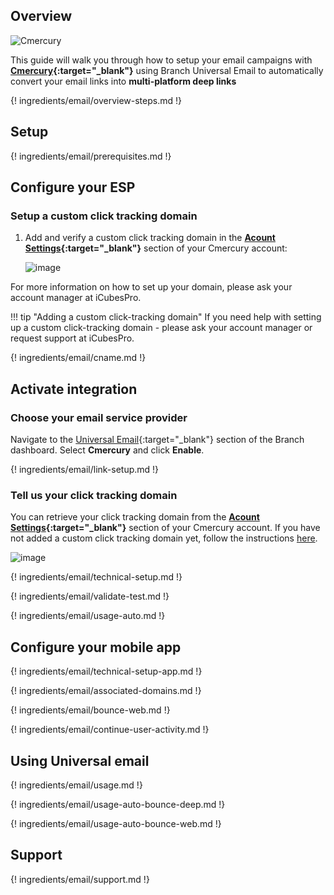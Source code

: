 ## Overview

![Cmercury](https://cdn.branch.io/branch-assets/ad-partner-manager//cmercury_logo-1570600334548.png)

This guide will walk you through how to setup your email campaigns with **[Cmercury](https://cmercury.com/){:target="\_blank"}** using Branch Universal Email to automatically convert your email links into **multi-platform deep links**

{! ingredients/email/overview-steps.md !}

## Setup

{! ingredients/email/prerequisites.md !}

## Configure your ESP

### Setup a custom click tracking domain

1. Add and verify a custom click tracking domain in the **[Acount Settings](https://app.icubespro.com/Masters/AccountSettings){:target="\_blank"}** section of your Cmercury account:

    ![image](/_assets/img/pages/email/icubes_pro/create-domain.png)

For more information on how to set up your domain, please ask your account manager at iCubesPro.

!!! tip "Adding a custom click-tracking domain"
    If you need help with setting up a custom click-tracking domain - please ask your account manager or request support at iCubesPro.

{! ingredients/email/cname.md !}

## Activate integration

### Choose your email service provider

Navigate to the [Universal Email](https://dashboard.branch.io/email){:target="\_blank"} section of the Branch dashboard. Select **Cmercury** and click **Enable**.

{! ingredients/email/link-setup.md !}

### Tell us your click tracking domain

You can retrieve your click tracking domain from the **[Acount Settings](https://app.icubespro.com/Masters/AccountSettings){:target="\_blank"}** section of your Cmercury account. If you have not added a custom click tracking domain yet, follow the instructions [here](#setup-a-custom-click-tracking-domain).

![image](/_assets/img/pages/email/icubes_pro/cmercury-setup.png)

{! ingredients/email/technical-setup.md !}

{! ingredients/email/validate-test.md !}

{! ingredients/email/usage-auto.md !}

## Configure your mobile app

{! ingredients/email/technical-setup-app.md !}

{! ingredients/email/associated-domains.md !}

{! ingredients/email/bounce-web.md !}

{! ingredients/email/continue-user-activity.md !}

## Using Universal email

{! ingredients/email/usage.md !}

{! ingredients/email/usage-auto-bounce-deep.md !}

{! ingredients/email/usage-auto-bounce-web.md !}

## Support

{! ingredients/email/support.md !}
